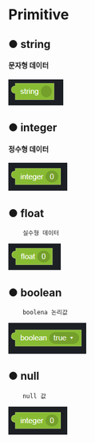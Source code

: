 # Primitive

## ● **string**

####         문자형 데이터

![](../.gitbook/assets/image%20%2867%29.png)

## ● **integer**

####         정수형 데이터

![](../.gitbook/assets/image%20%2893%29.png)

## ● **float**

        실수형 데이터

![](../.gitbook/assets/image%20%2850%29.png)

## ● **boolean**

        boolena 논리값

![](../.gitbook/assets/image%20%2876%29.png)

## ● null

        null 값

![](../.gitbook/assets/image%20%2871%29.png)

